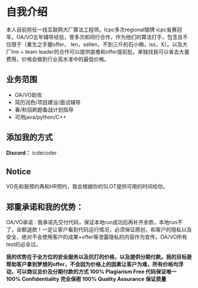 # 自我介绍

本人目前担任一线互联网大厂算法工程师。Icpc多次regional银牌 icpc省赛冠军。OA/VO五年辅导经验，曾多次和同行合作，作为他们的算法打手，包含且不仅限于（重生之手握offer， len，sellen，不到三斤的石小棉，iss，X）。以及大厂hm + team leader的合作可以提供直推和offer提前批。单独找我可以省去大量费用，价格会做到行业高水准中的最低价格。

## 业务范围

+ OA/VO助攻
+ 简历润色/项目建设/面试辅导
+ 春/秋招刷题备战计划指导
+ 可用java/python/C++

## 添加我的方式

**Discord：** icdecoder

## Notice

VO先和我预约再和HR预约，我会根据你的SLOT提供可用的时间给你。

## 郑重承诺和我的优势：

OA/VO承诺 : 我承诺先交付代码，保证本地run成功后再补齐余款，本地run不了，全额退款！一定让客户看到代码运行情况，必须保证原创，和客户的隐私以及安全，绝对不会使用客户的成果+offer等泄露隐私的内容作为宣传。OA/VO所有test的必全过。

**我的优势在于全方位的安全服务以及抗打的价格，以及提供分期付款。我的目标是帮助客户拿到梦想的offer，不会因为价格上的因素让客户为难，所有价格均浮动，可以商议总价及分期付款的方式
100% Plagiarism Free 代码保证唯一
100% Confidentiality 完全保密
100% Quality Assurance 保证质量**
